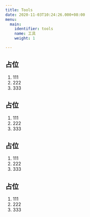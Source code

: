 ```yaml
---
title: Tools
date: 2020-11-03T10:24:26.000+08:00
menu:
  main:
    identifier: tools
    name: 工具
    weight: 1

---
```

## 占位

1. 111
1. 222
1. 333

## 占位

1. 111
1. 222
1. 333

## 占位

1. 111
1. 222
1. 333

## 占位

1. 111
1. 222
1. 333